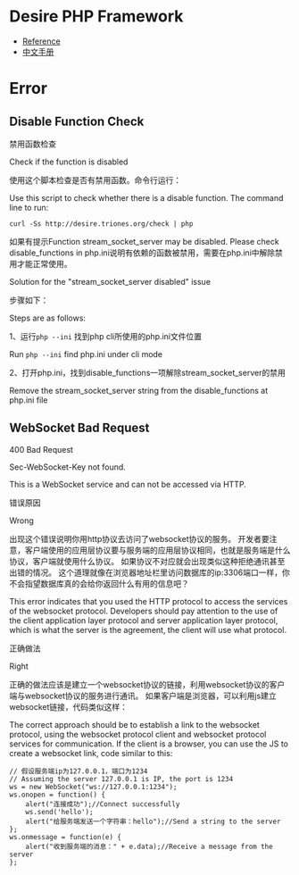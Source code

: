 Desire PHP Framework
=======

* [Reference](docs/en/)
* [中文手册](docs/zh-CN/)


Error
====

Disable Function Check
----

禁用函数检查

Check if the function is disabled

使用这个脚本检查是否有禁用函数。命令行运行：

Use this script to check whether there is a disable function. The command line to run:

```curl -Ss http://desire.triones.org/check | php```

如果有提示Function stream\_socket\_server may be disabled. Please check disable\_functions in php.ini说明有依赖的函数被禁用，需要在php.ini中解除禁用才能正常使用。

Solution for the "stream\_socket\_server disabled" issue

步骤如下：

Steps are as follows:

1、运行`php --ini` 找到php cli所使用的php.ini文件位置

Run `php --ini` find php.ini under cli mode

2、打开php.ini，找到disable_functions一项解除stream\_socket\_server的禁用

Remove the stream\_socket\_server string from the disable\_functions at php.ini file


WebSocket Bad Request
----

400 Bad Request

Sec-WebSocket-Key not found.

This is a WebSocket service and can not be accessed via HTTP.

错误原因

Wrong

出现这个错误说明你用http协议去访问了websocket协议的服务。
开发者要注意，客户端使用的应用层协议要与服务端的应用层协议相同，也就是服务端是什么协议，客户端就使用什么协议。
如果协议不对应就会出现类似这种拒绝通讯甚至出错的情况。
这个道理就像在浏览器地址栏里访问数据库的ip:3306端口一样，你不会指望数据库真的会给你返回什么有用的信息吧？

This error indicates that you used the HTTP protocol to access the services of the websocket protocol.
Developers should pay attention to the use of the client application layer protocol and server application layer protocol, which is what the server is the agreement, the client will use what protocol.

正确做法

Right

正确的做法应该是建立一个websocket协议的链接，利用websocket协议的客户端与websocket协议的服务进行通讯。 如果客户端是浏览器，可以利用js建立websocket链接，代码类似这样：

The correct approach should be to establish a link to the websocket protocol, using the websocket protocol client and websocket protocol services for communication. If the client is a browser, you can use the JS to create a websocket link, code similar to this:

```
// 假设服务端ip为127.0.0.1，端口为1234
// Assuming the server 127.0.0.1 is IP, the port is 1234
ws = new WebSocket("ws://127.0.0.1:1234");
ws.onopen = function() {
    alert("连接成功");//Connect successfully
    ws.send('hello');
    alert("给服务端发送一个字符串：hello");//Send a string to the server
};
ws.onmessage = function(e) {
    alert("收到服务端的消息：" + e.data);//Receive a message from the server
};
```


